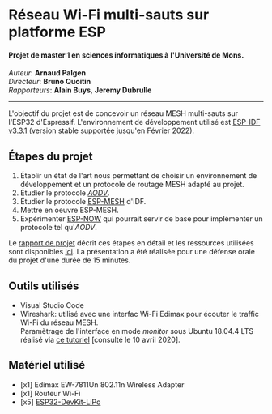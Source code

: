 # Réseau Wi-Fi multi-sauts sur platforme ESP
#### Projet de master 1 en sciences informatiques à l'Université de Mons.

*Auteur*: **Arnaud Palgen**<br />
*Directeur*: **Bruno Quoitin**<br />
*Rapporteurs*: **Alain Buys**, **Jeremy Dubrulle**

---
L'objectif du projet est de concevoir un réseau MESH multi-sauts sur l'ESP32 d'Espressif.
L'environnement de développement utilisé est [ESP-IDF v3.3.1](https://docs.espressif.com/projects/esp-idf/en/v3.3.1/) (version stable supportée jusqu'en Février 2022).

## Étapes du projet 
1. Établir un état de l'art nous permettant de choisir un environnement de développement et un protocole de routage MESH adapté au projet.
2. Étudier le protocole [*AODV*](https://tools.ietf.org/html/rfc3561).
3. Étudier le protocole [ESP-MESH](https://docs.espressif.com/projects/esp-idf/en/v3.3.1/api-guides/mesh.html) d'IDF.
4. Mettre en oeuvre ESP-MESH.
5. Expérimenter [ESP-NOW](https://docs.espressif.com/projects/esp-idf/en/v3.3.1/api-reference/network/esp_now.html) qui pourrait servir de base pour implémenter  un protocole tel qu'*AODV*.

Le [rapport de projet](rapport.pdf) décrit ces étapes en détail et les ressources utilisées sont disponibles [ici](./ressources).
La présentation a été réalisée pour une défense orale du projet d'une durée de 15 minutes.

## Outils utilisés
- Visual Studio Code
- Wireshark: utilisé avec une interfac Wi-Fi Edimax pour écouter le traffic Wi-Fi du réseau MESH.<br />
Paramètrage de l'interface en mode *monitor* sous Ubuntu 18.04.4 LTS réalisé via [ce tutoriel](https://sandilands.info/sgordon/capturing-wifi-in-monitor-mode-with-iw) [consulté le 10 avril 2020].

## Matériel utilisé
- [x1] Edimax EW-7811Un 802.11n Wireless Adapter
- [x1] Routeur Wi-Fi
- [x5] [ESP32-DevKit-LiPo](https://www.olimex.com/Products/IoT/ESP32/ESP32-DevKit-LiPo/open-source-hardware)
